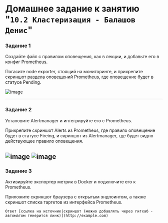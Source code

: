 # Домашнее задание к занятию "`10.2 Кластеризация - Балашов Денис`"
   
### Задание 1
Создайте файл с правилом оповещения, как в лекции, и добавьте его в конфиг Prometheus.

Погасите node exporter, стоящий на мониторинге, и прикрепите скриншот раздела оповещений Prometheus, где оповещение будет в статусе Pending.

![image](https://user-images.githubusercontent.com/117297288/218820605-fa4091d1-e8c6-4fd3-945f-5cba48ced6fd.png)

---

### Задание 2
Установите Alertmanager и интегрируйте его с Prometheus.

Прикрепите скриншот Alerts из Prometheus, где правило оповещение будет в статусе Fireing, и скриншот из Alertmanager, где будет видно действующее правило оповещения.

![image](https://user-images.githubusercontent.com/117297288/218827632-a1706fe3-1742-4bf4-913a-adb123754866.png)
![image](https://user-images.githubusercontent.com/117297288/218827572-01924567-27a0-46d5-b2e3-5be50243ef05.png)
---
### Задание 3
Активируйте экспортер метрик в Docker и подключите его к Prometheus.

Приложите скриншот браузера с открытым эндпоинтом, а также скриншот списка таргетов из интерфейса Prometheus.

`Ответ [ссылка на источник|скриншот (можно добавлять через гитхаб - автоматом генерится линк)](http://example.com)`
